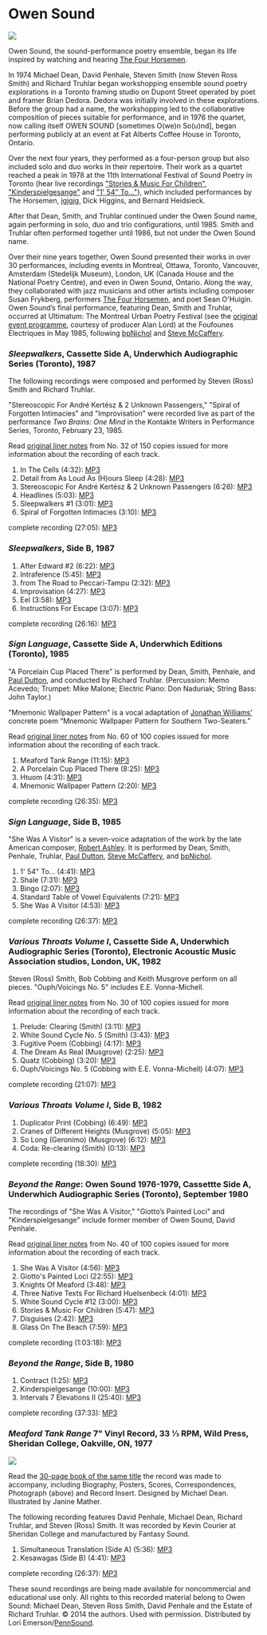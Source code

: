Owen Sound
==========

![](http://media.sas.upenn.edu/pennsound/misc/Images/Owen-Sound.png)

Owen Sound, the sound-performance poetry ensemble, began its life inspired by watching and hearing [The Four Horsemen](http://writing.upenn.edu/pennsound/x/4-Horsemen.html).

In 1974 Michael Dean, David Penhale, Steven Smith (now Steven Ross Smith) and Richard Truhlar began workshopping ensemble sound poetry explorations in a Toronto framing studio on Dupont Street operated by poet and framer Brian Dedora.
Dedora was initially involved in these explorations. Before the group had a name, the workshopping led to the collaborative composition of pieces suitable for performance, and in 1976 the quartet,
now calling itself OWEN SOUND \[sometimes O(we)n So(u)nd\], began performing publicly at an event at Fat Alberts Coffee House in Toronto, Ontario.

Over the next four years, they performed as a four-person group but also included solo and duo works in their repertoire.
Their work as a quartet reached a peak in 1978 at the 11th International Festival of Sound Poetry in Toronto (hear live recordings ["Stories & Music For Children"](http://writing.upenn.edu/pennsound/x/Owen-Sound.php#Stories),
["Kinderspielgesange"](http://writing.upenn.edu/pennsound/x/Owen-Sound.php#Kinderspielgesange) and ["1' 54" To..."](http://writing.upenn.edu/pennsound/x/Owen-Sound.php#1-54-To)), which included performances by The Horsemen, jgjgjg, Dick Higgins, and Bernard Heidsieck.

After that Dean, Smith, and Truhlar continued under the Owen Sound name, again performing in solo, duo and trio configurations, until 1985.
Smith and Truhlar often performed together until 1986, but not under the Owen Sound name.

Over their nine years together, Owen Sound presented their works in over 30 performances, including events in Montreal, Ottawa, Toronto, Vancouver,
Amsterdam (Stedelijk Museum), London, UK (Canada House and the National Poetry Centre), and even in Owen Sound, Ontario. Along the way, they collaborated with jazz musicians
and other artists including composer Susan Frykberg, performers [The Four Horsemen](http://writing.upenn.edu/pennsound/x/4-Horsemen.html), and poet Sean O'Huigin. Owen Sound’s final performance, featuring Dean, Smith and Truhlar, occurred at Ultimatum: The Montreal Urban Poetry Festival (see the [original event programme](http://media.sas.upenn.edu/pennsound/groups/Owen-Sound/Ultimatum-85-Programme_Montreal.pdf),
courtesy of producer Alan Lord) at the Foufounes Électriques in May 1985, following [bpNichol](http://www.writing.upenn.edu/pennsound/x/Nichol.php) and [Steve McCaffery](http://writing.upenn.edu/pennsound/x/McCaffery.php).

  

### *Sleepwalkers*, Cassette Side A, Underwhich Audiographic Series (Toronto), 1987

The following recordings were composed and performed by Steven (Ross) Smith and Richard Truhlar.

"Stereoscopic For André Kertész & 2 Unknown Passengers," "Spiral of Forgotten Intimacies" and "Improvisation" were recorded live
as part of the performance *Two Brains: One Mind* in the Kontakte Writers in Performance Series, Toronto, February 23, 1985.

Read [original liner notes](http://media.sas.upenn.edu/pennsound/groups/Owen-Sound/Sleepwalkers-A/Sleepwalkers.pdf) from No. 32 of 150 copies issued for more information about the recording of each track.

1.  In The Cells (4:32): [MP3](https://media.sas.upenn.edu/pennsound/groups/Owen-Sound/Sleepwalkers-A/Sound-Owen_01_In-the%20Cells_Sleepwalkers-A_Cilog-Electronic_Toronto_85-87.mp3)
2.  Detail from As Loud As (H)ours Sleep (4:28): [MP3](http://media.sas.upenn.edu/pennsound/groups/Owen-Sound/Sleepwalkers-A/Sound-Owen_02_from-As-Loud-As_Sleepwalkers-A_Cilog-Electronic_Toronto_85-87.mp3)
3.  Stereoscopic For André Kertész & 2 Unknown Passengers (6:26): [MP3](http://media.sas.upenn.edu/pennsound/groups/Owen-Sound/Sleepwalkers-A/Sound-Owen_03_Stereoscopic-For-Andre-Kertesz_Sleepwalkers-A_Two-Brains_Kontakte-Series_Toronto_2-23-85.mp3)
4.  Headlines (5:03): [MP3](http://media.sas.upenn.edu/pennsound/groups/Owen-Sound/Sleepwalkers-A/Sound-Owen_04_Headlines_Sleepwalkers-A_Cilog-Electronic_Toronto_85-87.mp3)
5.  Sleepwalkers \#1 (3:01): [MP3](http://media.sas.upenn.edu/pennsound/groups/Owen-Sound/Sleepwalkers-A/Sound-Owen_05_Sleepwalkers-1_Sleepwalkers-A_Cilog-Electronic_Toronto_85-87.mp3)
6.  Spiral of Forgotten Intimacies (3:10): [MP3](http://media.sas.upenn.edu/pennsound/groups/Owen-Sound/Sleepwalkers-A/Sound-Owen_06_Spiral-of-Forgotten-Intimacies_Sleepwalkers-A_Two-Brains_Kontakte-Series_2-23-85.mp3)

complete recording (27:05): [MP3](http://media.sas.upenn.edu/pennsound/groups/Owen-Sound/Sleepwalkers-A/Sound-Owen_Complete-Recording_Sleepwalkers-Side-A_Underwhich-Audiographic_1987.mp3)

### *Sleepwalkers*, Side B, 1987

1.  After Edward \#2 (6:22): [MP3](http://media.sas.upenn.edu/pennsound/groups/Owen-Sound/Sleepwalkers-B/Sound-Owen_07_After-Edward-2_Sleepwalkers-B_Cilog-Electronic_Toronto_85-87.mp3)
2.  Intraference (5:45): [MP3](http://media.sas.upenn.edu/pennsound/groups/Owen-Sound/Sleepwalkers-B/Sound-Owen_08_Intraference_Sleepwalkers-B_Cilog-Electronic_Toronto_85-87.mp3)
3.  from The Road to Peccari-Tampu (2:32): [MP3](http://media.sas.upenn.edu/pennsound/groups/Owen-Sound/Sleepwalkers-B/Sound-Owen_09_from-The-Road_Cilog-Electronic_Toronto_85-87.mp3)
4.  Improvisation (4:27): [MP3](http://media.sas.upenn.edu/pennsound/groups/Owen-Sound/Sleepwalkers-B/Sound-Owen_10_Stereoscopic-For-Andre-Kertesz_Sleepwalkers-B_Two-Brains_Kontakte-Series_Toronto_2-23-85.mp3)
5.  Eel (3:58): [MP3](http://media.sas.upenn.edu/pennsound/groups/Owen-Sound/Sleepwalkers-B/Sound-Owen_11_Eel_Sleepwalkers-B_Cilog-Electronic_Toronto_85-87.mp3)
6.  Instructions For Escape (3:07): [MP3](http://media.sas.upenn.edu/pennsound/groups/Owen-Sound/Sleepwalkers-B/Sound-Owen_11_Instructions-For-Escape_Sleepwalkers-B_Cilog-Electronic_Toronto_85-87.mp3)

complete recording (26:16): [MP3](http://media.sas.upenn.edu/pennsound/groups/Owen-Sound/Sleepwalkers-B/Sound-Owen_Complete-Recording_Sleepwalkers-Side-B_Underwhich-Audiographic_1987.mp3)

  

### *Sign Language*, Cassette Side A, Underwhich Editions (Toronto), 1985

"A Porcelain Cup Placed There" is performed by Dean, Smith, Penhale, and [Paul Dutton](http://writing.upenn.edu/pennsound/x/Dutton.php), and conducted by Richard Truhlar.
(Percussion: Memo Acevedo; Trumpet: Mike Malone; Electric Piano: Don Naduriak; String Bass: John Taylor.)

"Mnemonic Wallpaper Pattern" is a vocal adaptation of [Jonathan Williams’](http://www.writing.upenn.edu/pennsound/x/Williams-Jonathan.php) concrete poem “Mnemonic Wallpaper Pattern for Southern Two-Seaters.”

Read [original liner notes](http://media.sas.upenn.edu/pennsound/groups/Owen-Sound/Sign-Language-A/Sign-Language.pdf) from No. 60 of 100 copies issued for more information about the recording of each track.

1.  Meaford Tank Range (11:15): [MP3](http://media.sas.upenn.edu/pennsound/groups/Owen-Sound/Sign-Language-A/Sound-Owen_01_Meaford-Tank-Range_Sign-Language-A_A-Space-Gallery_Toronto_3-11-77.mp3)
2.  A Porcelain Cup Placed There (8:25): [MP3](http://media.sas.upenn.edu/pennsound/groups/Owen-Sound/Sign-Language-A/Sound-Owen_02_A-Porcelain-Cup_Sign-Language-A_Art-Gallery-Ontario_Toronto_3-18-78.mp3)
3.  Htuom (4:31): [MP3](http://media.sas.upenn.edu/pennsound/groups/Owen-Sound/Sign-Language-A/Sound-Owen_03_Htuom_Sign-Language-A_CBC-FM_7-30-78.mp3)
4.  Mnemonic Wallpaper Pattern (2:20): [MP3](http://media.sas.upenn.edu/pennsound/groups/Owen-Sound/Sign-Language-A/Sound-Owen_04_Mnemonic-Wallpaper-Pattern_Sign-Language-A_Fat-Alberts_Toronto_2-2-76.mp3)

complete recording (26:35): [MP3](http://media.sas.upenn.edu/pennsound/groups/Owen-Sound/Sign-Language-A/Sound-Owen_Complete-Recording_Sign-Language_Side-A_Underwhich-Audiographic_1985.mp3)

### *Sign Language*, Side B, 1985

"She Was A Visitor" is a seven-voice adaptation of the work by the late American composer, [Robert Ashley](http://writing.upenn.edu/pennsound/x/Ashley.php). It is performed by Dean, Smith, Penhale, Truhlar,
[Paul Dutton](http://writing.upenn.edu/pennsound/x/Dutton.php), [Steve McCaffery](http://writing.upenn.edu/pennsound/x/McCaffery.php), and [bpNichol](http://www.writing.upenn.edu/pennsound/x/Nichol.php).

1.  1' 54" To... (4:41): [MP3](http://media.sas.upenn.edu/pennsound/groups/Owen-Sound/Sign-Language-B/Sound-Owen_05_1-54-To_Sign-Language-B_Intl-Fest-of-Sound-Poetry_Toronto_10-16-78.mp3)
2.  Shale (7:31): [MP3](http://media.sas.upenn.edu/pennsound/groups/Owen-Sound/Sign-Language-B/Sound-Owen_06_Shale_Sign-Language-B_Art-Gallery-Ontario_Toronto_3-18-78.mp3)
3.  Bingo (2:07): [MP3](http://media.sas.upenn.edu/pennsound/groups/Owen-Sound/Sign-Language-B/Sound-Owen_07_Bingo_Sign-Language-B_Vivaxis-Toronto_10-1977.mp3)
4.  Standard Table of Vowel Equivalents (7:21): [MP3](http://media.sas.upenn.edu/pennsound/groups/Owen-Sound/Sign-Language-B/Sound-Owen_08_Standard-Table-of-Vowel_Sign-Language-B_Music-Gallery_Toronto_8-18-79.mp3)
5.  She Was A Visitor (4:53): [MP3](http://media.sas.upenn.edu/pennsound/groups/Owen-Sound/Sign-Language-B/Sound-Owen_09_She-Was-A-Visitor_Sign-Language-B_Vivaxis-Toronto_10-1977.mp3)

complete recording (26:37): [MP3](http://media.sas.upenn.edu/pennsound/groups/Owen-Sound/Sign-Language-B/Sound-Owen_Complete-Recording_Sign-Language_Side-B_Underwhich-Audiographic_1985.mp3)

  

### *Various Throats Volume I*, Cassette Side A, Underwhich Audiographic Series (Toronto), Electronic Acoustic Music Association studios, London, UK, 1982

Steven (Ross) Smith, Bob Cobbing and Keith Musgrove perform on all pieces. "Ouph/Voicings No. 5" includes E.E. Vonna-Michell.

Read [original liner notes](http://media.sas.upenn.edu/pennsound/groups/Owen-Sound/Various-Throats-A/Various-Throats.pdf) from No. 30 of 100 copies issued for more information about the recording of each track.

1.  Prelude: Clearing (Smith) (3:11): [MP3](http://media.sas.upenn.edu/pennsound/groups/Owen-Sound/Various-Throats-A/Sound-Owen_01_Prelude-Clearing_Various-Throats-A_London_2-1981.mp3)
2.  White Sound Cycle No. 5 (Smith) (3:43): [MP3](http://media.sas.upenn.edu/pennsound/groups/Owen-Sound/Various-Throats-A/Sound-Owen_02_White-Sound-Cycle-5_Various-Throats-A_London_2-1981.mp3)
3.  Fugitive Poem (Cobbing) (4:17): [MP3](http://media.sas.upenn.edu/pennsound/groups/Owen-Sound/Various-Throats-A/Sound-Owen_03_Fugitive-Poem_Various-Throats-A_London_2-1981.mp3)
4.  The Dream As Real (Musgrove) (2:25): [MP3](http://media.sas.upenn.edu/pennsound/groups/Owen-Sound/Various-Throats-A/Sound-Owen_04_The-Dream-As-Real_Various-Throats-A_London_2-1981.mp3)
5.  Quatz (Cobbing) (3:20): [MP3](http://media.sas.upenn.edu/pennsound/groups/Owen-Sound/Various-Throats-A/Sound-Owen_05_Quatz_Various-Throats-A_London_2-1981.mp3)
6.  Ouph/Voicings No. 5 (Cobbing with E.E. Vonna-Michell) (4:07): [MP3](http://media.sas.upenn.edu/pennsound/groups/Owen-Sound/Various-Throats-A/Sound-Owen_06_Ouph-Voicings-5_Various-Throats-A_London_2-1981.mp3)

complete recording (21:07): [MP3](http://media.sas.upenn.edu/pennsound/groups/Owen-Sound/Various-Throats-A/Sound-Owen_Complete-Recording_Various-Throats-Vol-I-Side-A_Underwhich-Audiographic_London_2-1981.mp3)

### *Various Throats Volume I*, Side B, 1982

1.  Duplicator Print (Cobbing) (6:49): [MP3](http://media.sas.upenn.edu/pennsound/groups/Owen-Sound/Various-Throats-B/Sound-Owen_07_Duplicator-Print_Various-Throats-B_London_2-1981.mp3)
2.  Cranes of Different Heights (Musgrove) (5:05): [MP3](http://media.sas.upenn.edu/pennsound/groups/Owen-Sound/Various-Throats-B/Sound-Owen_08_Cranes_Various-Throats-B_London_2-1981.mp3)
3.  So Long (Geronimo) (Musgrove) (6:12): [MP3](http://media.sas.upenn.edu/pennsound/groups/Owen-Sound/Various-Throats-B/Sound-Owen_09_So-Long-Geronimo_Various-Throats-B_London_2-1981.mp3)
4.  Coda: Re-clearing (Smith) (0:13): [MP3](http://media.sas.upenn.edu/pennsound/groups/Owen-Sound/Various-Throats-B/Sound-Owen_10_Coda-Re-clearing_Various-Throats-B_London_2-1981.mp3)

complete recording (18:30): [MP3](http://media.sas.upenn.edu/pennsound/groups/Owen-Sound/Various-Throats-B/Sound-Owen_Complete-Recording_Underwhich-Audiographic_London_2-1981.mp3)

  

### *Beyond the Range*: Owen Sound 1976-1979, Cassettte Side A, Underwhich Audiographic Series (Toronto), September 1980

The recordings of "She Was A Visitor," "Giotto’s Painted Loci" and "Kinderspielgesange" include former member of Owen Sound, David Penhale.

Read [original liner notes](http://media.sas.upenn.edu/pennsound/groups/Owen-Sound/Beyond-A/Beyond%20the%20Range.pdf) from No. 40 of 100 copies issued for more information about the recording of each track.

1.  She Was A Visitor (4:56): [MP3](http://media.sas.upenn.edu/pennsound/groups/Owen-Sound/Beyond-A/Sound-Owen_01_She-Was-A-Visitor_Beyond-the-Range-A_CBC-FM_7-30-78.mp3)
2.  Giotto's Painted Loci (22:55): [MP3](http://media.sas.upenn.edu/pennsound/groups/Owen-Sound/Beyond-A/Sound-Owen_02_Giottos-Painted-Loci_Beyond-the-Range-A_Space-Gallery_Toronto_3-77.mp3)
3.  Knights Of Meaford (3:48): [MP3](http://media.sas.upenn.edu/pennsound/groups/Owen-Sound/Beyond-A/Sound-Owen_03_Knights-of-Meaford_Beyond-the-Range-A_Intl-Festival-of-Sound-Poetry_Amsterdam_5-77.mp3)
4.  Three Native Texts For Richard Huelsenbeck (4:01): [MP3](http://media.sas.upenn.edu/pennsound/groups/Owen-Sound/Beyond-A/Sound-Owen_04_Three-Native-Texts_Beyond-the-Range-A_CBC-FM_7-30-78.mp3)
5.  White Sound Cycle \#12 (3:00): [MP3](http://media.sas.upenn.edu/pennsound/groups/Owen-Sound/Beyond-A/Sound-Owen_05_White-Sound-Cycle-12_Music-Gallery_Beyond-the-Range-A_Toronto_8-18-79.mp3)
6.  Stories & Music For Children (5:47): [MP3](http://media.sas.upenn.edu/pennsound/groups/Owen-Sound/Beyond-A/Sound-Owen_06_Stories-and-Music_Beyond-the-Range-A_Intl-Festival-Of-Sound-Poetry_Toronto_10-16-78.mp3)
7.  Disguises (2:42): [MP3](http://media.sas.upenn.edu/pennsound/groups/Owen-Sound/Beyond-A/Sound-Owen_07_Disguises_Beyond-the-Range-A_CBC-FM_7-30-78.mp3)
8.  Glass On The Beach (7:59): [MP3](http://media.sas.upenn.edu/pennsound/groups/Owen-Sound/Beyond-A/Sound-Owen_08_Glass-On-The-Beach_Beyond-the-Range-A_Music-Gallery_Toronto_8-18-79.mp3)

complete recording (1:03:18): [MP3](http://media.sas.upenn.edu/pennsound/groups/Owen-Sound/Beyond-A/Sound-Owen_Complete-Recording_Beyond-the-Range_Side-A_Underwhich-Audiographic_1980.mp3)

### *Beyond the Range*, Side B, 1980

1.  Contract (1:25): [MP3](http://media.sas.upenn.edu/pennsound/groups/Owen-Sound/Beyond-B/Sound-Owen_09_Contract_Beyond-the-Range-B_Toronto_8-18-79.mp3)
2.  Kinderspielgesange (10:00): [MP3](http://media.sas.upenn.edu/pennsound/groups/Owen-Sound/Beyond-B/Sound-Owen_11_Kinderspielgesange_Beyond-the-Range-B_Intl-Festival-of-Sound-Poetry_Toronto_10-16-78.mp3)
3.  Intervals 7 Elevations II (25:40): [MP3](http://media.sas.upenn.edu/pennsound/groups/Owen-Sound/Beyond-B/Sound-Owen_11_Intervals-7_Beyond-the-Range-B_Toronto_12-9-78.mp3)

complete recording (37:33): [MP3](http://media.sas.upenn.edu/pennsound/groups/Owen-Sound/Beyond-B/Sound-Owen_Complete-Recording_Beyond-the-Range_Side-B_Underwhich-Audiographic_1980.mp3)

  

### *Meaford Tank Range* 7" Vinyl Record, 33 ⅓ RPM, Wild Press, Sheridan College, Oakville, ON, 1977

[![](http://media.sas.upenn.edu/pennsound/groups/Owen-Sound/Meaford-Tank-Range/Owen-Sound-Meaford-Photo.png)](https://media.sas.upenn.edu/pennsound/groups/Owen-Sound/Meaford-Tank-Range/Meaford-Tank-Range.pdf)

Read the [30-page book of the same title](http://media.sas.upenn.edu/pennsound/groups/Owen-Sound/Meaford-Tank-Range/Meaford-Tank-Range.pdf) the record was made to accompany,
including Biography, Posters, Scores, Correspondences, Photograph (above) and Record Insert. Designed by Michael Dean. Illustrated by Janine Mather.

The following recording features David Penhale, Michael Dean, Richard Truhlar, and Steven (Ross) Smith. It was recorded by Kevin Courier at Sheridan College and manufactured by Fantasy Sound.

1.  Simultaneous Translation (Side A) (5:36): [MP3](http://media.sas.upenn.edu/pennsound/groups/Owen-Sound/Meaford-Tank-Range/Sound-Owen_01_Simultaneous-Translation_Meaford-Tank-Range-A_Sheridan-College_Ontario_1977.mp3)
2.  Kesawagas (Side B) (4:41): [MP3](http://media.sas.upenn.edu/pennsound/groups/Owen-Sound/Meaford-Tank-Range/Sound-Owen_02_Kesawagas_Meaford-Tank-Range-B_Sheridan-College_Ontario_1977.mp3)

complete recording (26:37): [MP3](http://media.sas.upenn.edu/pennsound/groups/Owen-Sound/Meaford-Tank-Range/Sound-Owen_Complete-Recording_Meaford-Tank-Range_Sheridan-College_Ontario_1977.mp3)

These sound recordings are being made available for noncommercial and educational use only.
All rights to this recorded material belong to Owen Sound: Michael Dean, Steven Ross Smith, David Penhale and the Estate of Richard Truhlar. © 2014 the authors. Used with permission. Distributed by Lori Emerson/[PennSound](../index.html).
